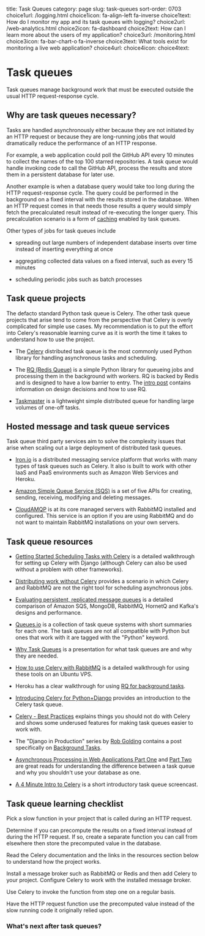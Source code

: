 title: Task Queues
category: page
slug: task-queues
sort-order: 0703
choice1url: /logging.html
choice1icon: fa-align-left fa-inverse
choice1text: How do I monitor my app and its task queues with logging?
choice2url: /web-analytics.html
choice2icon: fa-dashboard
choice2text: How can I learn more about the users of my application? 
choice3url: /monitoring.html
choice3icon: fa-bar-chart-o fa-inverse
choice3text: What tools exist for monitoring a live web application?
choice4url:
choice4icon:
choice4text:


# Task queues
Task queues manage background work that must be executed outside the usual
HTTP request-response cycle.


## Why are task queues necessary?
Tasks are handled asynchronously either because they are not initiated by 
an HTTP request or because they are long-running jobs that would dramatically
reduce the performance of an HTTP response.

For example, a web application could poll the GitHub API every 10 minutes to
collect the names of the top 100 starred repositories. A task queue would
handle invoking code to call the GitHub API, process the results and store them
in a persistent database for later use.

Another example is when a database query would take too long during the HTTP
request-response cycle. The query could be performed in the background on a
fixed interval with the results stored in the database. When an
HTTP request comes in that needs those results a query would simply fetch the
precalculated result instead of re-executing the longer query.
This precalculation scenario is a form of [caching](/caching.html) enabled 
by task queues.

Other types of jobs for task queues include

* spreading out large numbers of independent database inserts over time 
  instead of inserting everything at once

* aggregating collected data values on a fixed interval, such as every
  15 minutes

* scheduling periodic jobs such as batch processes


## Task queue projects
The defacto standard Python task queue is Celery. The other task queue 
projects that arise tend to come from the perspective that Celery is overly
complicated for simple use cases. My recommendation is to put the effort into
Celery's reasonable learning curve as it is worth the time it takes to 
understand how to use the project.

* The [Celery](http://www.celeryproject.org/) distributed task queue is the
  most commonly used Python library for handling asynchronous tasks and 
  scheduling.

* The [RQ (Redis Queue)](http://python-rq.org/) is a simple Python
  library for queueing jobs and processing them in the background with workers.
  RQ is backed by Redis and is designed to have a low barrier to entry.
  The [intro post](http://nvie.com/posts/introducing-rq/) contains information
  on design decisions and how to use RQ.

* [Taskmaster](https://github.com/dcramer/taskmaster) is a lightweight simple
  distributed queue for handling large volumes of one-off tasks. 


## Hosted message and task queue services
Task queue third party services aim to solve the complexity issues that arise
when scaling out a large deployment of distributed task queues.

* [Iron.io](http://www.iron.io/) is a distributed messaging service platform 
  that works with many types of task queues such as Celery. It also is built
  to work with other IaaS and PaaS environments such as Amazon Web Services
  and Heroku.

* [Amazon Simple Queue Service (SQS)](http://aws.amazon.com/sqs/) is a
  set of five APIs for creating, sending, receiving, modifying and deleting
  messages.

* [CloudAMQP](http://www.cloudamqp.com/) is at its core managed servers with
  RabbitMQ installed and configured. This service is an option if you are 
  using RabbitMQ and do not want to maintain RabbitMQ installations on your 
  own servers.


## Task queue resources
* [Getting Started Scheduling Tasks with Celery](http://www.caktusgroup.com/blog/2014/06/23/scheduling-tasks-celery/)
  is a detailed walkthrough for setting up Celery with Django (although
  Celery can also be used without a problem with other frameworks).

* [Distributing work without Celery](http://justcramer.com/2012/05/04/distributing-work-without-celery/)
  provides a scenario in which Celery and RabbitMQ are not the right tool
  for scheduling asynchronous jobs.

* [Evaluating persistent, replicated message queues](http://www.warski.org/blog/2014/07/evaluating-persistent-replicated-message-queues/)
  is a detailed comparison of Amazon SQS, MongoDB, RabbitMQ, HornetQ and
  Kafka's designs and performance.

* [Queues.io](http://queues.io/) is a collection of task queue systems with
  short summaries for each one. The task queues are not all compatible with
  Python but ones that work with it are tagged with the "Python" keyword.

* [Why Task Queues](http://www.slideshare.net/bryanhelmig/task-queues-comorichweb-12962619) 
  is a presentation for what task queues are and why they are needed. 

* [How to use Celery with RabbitMQ](https://www.digitalocean.com/community/articles/how-to-use-celery-with-rabbitmq-to-queue-tasks-on-an-ubuntu-vps)
  is a detailed walkthrough for using these tools on an Ubuntu VPS.

* Heroku has a clear walkthrough for using 
  [RQ for background tasks](https://devcenter.heroku.com/articles/python-rq).

* [Introducing Celery for Python+Django](http://www.linuxforu.com/2013/12/introducing-celery-pythondjango/) 
  provides an introduction to the Celery task queue.

* [Celery - Best Practices](https://denibertovic.com/posts/celery-best-practices/)
  explains things you should not do with Celery and shows some underused 
  features for making task queues easier to work with.

* The "Django in Production" series by 
  [Rob Golding](https://twitter.com/robgolding63) contains a post 
  specifically on [Background Tasks](http://www.robgolding.com/blog/2011/11/27/django-in-production-part-2---background-tasks/).

* [Asynchronous Processing in Web Applications Part One](http://blog.thecodepath.com/2012/11/15/asynchronous-processing-in-web-applications-part-1-a-database-is-not-a-queue/) 
  and [Part Two](http://blog.thecodepath.com/2013/01/06/asynchronous-processing-in-web-applications-part-2-developers-need-to-understand-message-queues/)
  are great reads for understanding the difference between a task queue and
  why you shouldn't use your database as one.

* [A 4 Minute Intro to Celery](https://www.youtube.com/watch?v=68QWZU_gCDA) is
  a short introductory task queue screencast.


## Task queue learning checklist
<i class="fa fa-check-square-o"></i> 
Pick a slow function in your project that is called during an HTTP request.

<i class="fa fa-check-square-o"></i> 
Determine if you can precompute the results on a fixed interval instead of
during the HTTP request. If so, create a separate function you can call
from elsewhere then store the precomputed value in the database.

<i class="fa fa-check-square-o"></i> 
Read the Celery documentation and the links in the resources section below
to understand how the project works.

<i class="fa fa-check-square-o"></i> 
Install a message broker such as RabbitMQ or Redis and then add Celery to your 
project. Configure Celery to work with the installed message broker.

<i class="fa fa-check-square-o"></i> 
Use Celery to invoke the function from step one on a regular basis.

<i class="fa fa-check-square-o"></i>
Have the HTTP request function use the precomputed value instead of the 
slow running code it originally relied upon.
 

### What's next after task queues?
